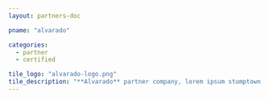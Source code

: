 ```yaml
---
layout: partners-doc

pname: "alvarado"

categories: 
  - partner
  - certified

tile_logo: "alvarado-logo.png"
tile_description: "**Alvarado** partner company, lorem ipsum stumptown shabby chic pour-over roof party DIY normcore. Actually artisan organic occupy, Wes Anderson ugh whatever pour-over gastropub selvage."
---
```



